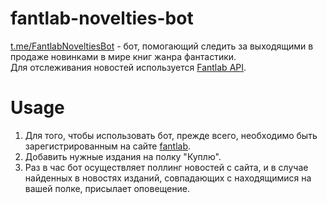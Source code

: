# fantlab-novelties-bot

[t.me/FantlabNoveltiesBot](https://t.me/FantlabNoveltiesBot) - бот, помогающий следить за выходящими в продаже новинками в мире книг жанра фантастики.  
Для отслеживания новостей используется [Fantlab API](https://github.com/FantLab/FantLab-API).

# Usage
1. Для того, чтобы использовать бот, прежде всего, необходимо быть зарегистрированным на сайте [fantlab](https://fantlab.ru).
2. Добавить нужные издания на полку "Куплю".
3. Раз в час бот осуществляет поллинг новостей с сайта, и в случае найденных в новостях изданий, совпадающих с находящимися на вашей полке, присылает оповещение.
